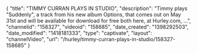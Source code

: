{
    "title": "TIMMY CURRAN PLAYS IN STUDIO",
    "description": "Timmy plays \"Suddenly\", a track from his new album Options, that comes out on May 31st and will be available for download for free both here, at Hurley.com, ...",
    "channelid": "158327",
    "videoid": "158685",
    "date_created": "1398292503",
    "date_modified": "1418181333",
    "type": "captivate",
    "layout": "channelVideo",
    "url": "\/hurley\/timmy-curran-plays-in-studio\/158327-158685"
}